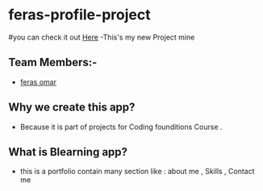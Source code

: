 # feras-profile-project
#you can check it out [Here]( https://gsg-cf05.github.io/feras-profile-project/)
-This's my new Project mine
## Team Members:-
- [feras omar](https://github.com/ferasomar2)
## Why we create this app?
- Because it is part of projects for Coding founditions Course .
## What is Blearning app? 
- this is a portfolio contain many section like : about me , Skills , Contact me 
